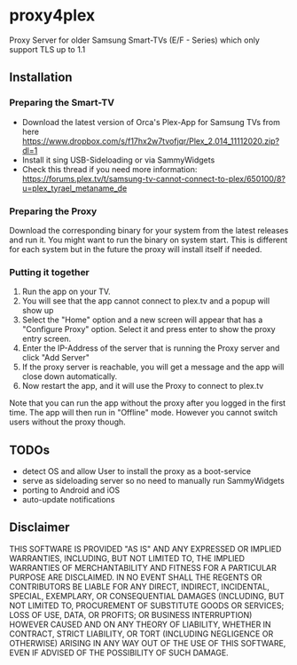 # proxy4plex
Proxy Server for older Samsung Smart-TVs (E/F - Series) which only support TLS up to 1.1

## Installation

### Preparing the Smart-TV

- Download the latest version of Orca's Plex-App for Samsung TVs from here https://www.dropbox.com/s/f17hx2w7tvofjqr/Plex_2.014_11112020.zip?dl=1
- Install it sing USB-Sideloading or via SammyWidgets
- Check this thread if you need more information: https://forums.plex.tv/t/samsung-tv-cannot-connect-to-plex/650100/8?u=plex_tyrael_metaname_de

### Preparing the Proxy

Download the corresponding binary for your system from the latest releases and run it. You might want to run the binary on system start. This is different for each system but in the future the proxy will install itself if needed.

### Putting it together

1. Run the app on your TV.
2. You will see that the app cannot connect to plex.tv and a popup will show up
3. Select the "Home" option and a new screen will appear that has a "Configure Proxy" option. Select it and press enter to show the proxy entry screen.
4. Enter the IP-Address of the server that is running the Proxy server and click "Add Server"
5. If the proxy server is reachable, you will get a message and the app will close down automatically.
6. Now restart the app, and it will use the Proxy to connect to plex.tv

Note that you can run the app without the proxy after you logged in the first time. The app will then run in "Offline" mode. However you cannot switch users without the proxy though.

## TODOs

- detect OS and allow User to install the proxy as a boot-service
- serve as sideloading server so no need to manually run SammyWidgets
- porting to Android and iOS
- auto-update notifications 

## Disclaimer
THIS SOFTWARE IS PROVIDED "AS IS" AND ANY EXPRESSED OR IMPLIED WARRANTIES, INCLUDING, BUT NOT LIMITED TO, THE IMPLIED WARRANTIES OF MERCHANTABILITY AND FITNESS FOR A PARTICULAR PURPOSE ARE DISCLAIMED. IN NO EVENT SHALL THE REGENTS OR CONTRIBUTORS BE LIABLE FOR ANY DIRECT, INDIRECT, INCIDENTAL, SPECIAL, EXEMPLARY, OR CONSEQUENTIAL DAMAGES (INCLUDING, BUT NOT LIMITED TO, PROCUREMENT OF SUBSTITUTE GOODS OR SERVICES; LOSS OF USE, DATA, OR PROFITS; OR BUSINESS INTERRUPTION) HOWEVER CAUSED AND ON ANY THEORY OF LIABILITY, WHETHER IN CONTRACT, STRICT LIABILITY, OR TORT (INCLUDING NEGLIGENCE OR OTHERWISE) ARISING IN ANY WAY OUT OF THE USE OF THIS SOFTWARE, EVEN IF ADVISED OF THE POSSIBILITY OF SUCH DAMAGE.

